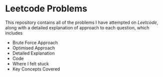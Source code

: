 # Leetcode Problems
This repository contains all of the problems I have attempted on *Leetcode*, along with a detailed explanation of approach to each question, which includes
* Brute Force Approach
* Optimised Approach
* Detailed Explanation
* Code
* Where I felt stuck
* Key Concepts Covered

